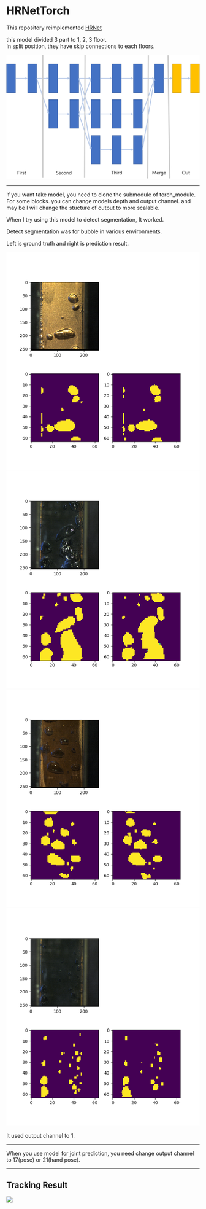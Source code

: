 # HRNetTorch

This repository reimplemented [HRNet](https://arxiv.org/abs/1908.07919)

this model divided 3 part to  1, 2, 3 floor.  
In split position, they have skip connections to each floors.

![Alt model structure](./Image/model.png)

---

if you want take model, you need to clone the submodule of torch_module. For some blocks.
you can change models depth and output channel. and may be I will change the stucture of output to more scalable.

When I try using this model to detect segmentation, It worked.

Detect segmentation was for bubble in various environments.

Left is ground truth and right is prediction result.

![](./Image/1.png)
![](./Image/2.png)
![](./Image/3.png)
![](./Image/4.png)

It used output channel to 1. 

---

When you use model for joint prediction, you need change output channel to 17(pose) or 21(hand pose). 

---

## Tracking Result  

![](./Image/test.gif)
